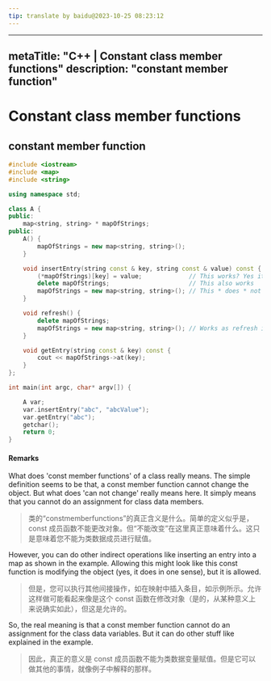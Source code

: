 ```yaml
---
tip: translate by baidu@2023-10-25 08:23:12
---
```

---

metaTitle: "C++ | Constant class member functions"
description: "constant member function"
---------------------------------------

# Constant class member functions

## constant member function

```cpp
#include <iostream>
#include <map>
#include <string>

using namespace std;

class A {
public:
    map<string, string> * mapOfStrings;
public:
    A() {
        mapOfStrings = new map<string, string>();
    }

    void insertEntry(string const & key, string const & value) const {
        (*mapOfStrings)[key] = value;             // This works? Yes it does. 
        delete mapOfStrings;                      // This also works
        mapOfStrings = new map<string, string>(); // This * does * not work
    }

    void refresh() {
        delete mapOfStrings;
        mapOfStrings = new map<string, string>(); // Works as refresh is non const function
    }

    void getEntry(string const & key) const {
        cout << mapOfStrings->at(key);
    }
};

int main(int argc, char* argv[]) {

    A var;
    var.insertEntry("abc", "abcValue");
    var.getEntry("abc");
    getchar();
    return 0;
}

```

#### Remarks

What does 'const member functions' of a class really means. The simple definition seems to be that, a const member function cannot change the object. But what does 'can not change' really means here. It simply means that you cannot do an assignment for class data members.

> 类的“constmemberfunctions”的真正含义是什么。简单的定义似乎是，const 成员函数不能更改对象。但“不能改变”在这里真正意味着什么。这只是意味着您不能为类数据成员进行赋值。

However, you can do other indirect operations like inserting an entry into a map as shown in the example. Allowing this might look like this const function is modifying the object (yes, it does in one sense), but it is allowed.

> 但是，您可以执行其他间接操作，如在映射中插入条目，如示例所示。允许这样做可能看起来像是这个 const 函数在修改对象（是的，从某种意义上来说确实如此），但这是允许的。

So, the real meaning is that a const member function cannot do an assignment for the class data variables. But it can do other stuff like explained in the example.

> 因此，真正的意义是 const 成员函数不能为类数据变量赋值。但是它可以做其他的事情，就像例子中解释的那样。
